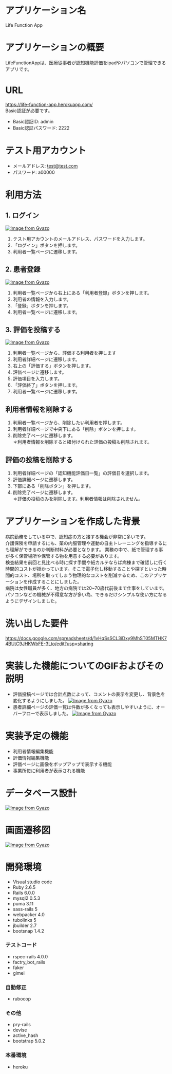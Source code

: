 # アプリケーション名
Life Function App

# アプリケーションの概要
LifeFunctionAppは、医療従事者が認知機能評価をipadやパソコンで管理できるアプリです。

# URL
https://life-function-app.herokuapp.com/  
Basic認証が必要です。
- Basic認証ID: admin
- Basic認証パスワード: 2222
# テスト用アカウント
- メールアドレス: test@test.com
- パスワード: a00000

# 利用方法

## 1. ログイン
[![Image from Gyazo](https://i.gyazo.com/324beec0227f96ad8f32a0bc6154cb2c.png)](https://gyazo.com/324beec0227f96ad8f32a0bc6154cb2c)
1. テスト用アカウントのメールアドレス、パスワードを入力します。
2. 「ログイン」ボタンを押します。
3. 利用者一覧ページに遷移します。

## 2. 患者登録
[![Image from Gyazo](https://i.gyazo.com/7c13f84941cb71e0278cdeab1c96324d.gif)](https://gyazo.com/7c13f84941cb71e0278cdeab1c96324d)
1. 利用者一覧ページから右上にある「利用者登録」ボタンを押します。
2. 利用者の情報を入力します。
3. 「登録」ボタンを押します。
4. 利用者一覧ページに遷移します。

## 3. 評価を投稿する
[![Image from Gyazo](https://i.gyazo.com/1a1c2d2de035bc32dcbb6e20bc63f583.gif)](https://gyazo.com/1a1c2d2de035bc32dcbb6e20bc63f583)
1. 利用者一覧ページから、評価する利用者を押します
2. 利用者詳細ページに遷移します。
3. 右上の「評価する」ボタンを押します。
4. 評価ページに遷移します。
5. 評価項目を入力します。  
6. 「評価終了」ボタンを押します。
7. 利用者一覧ページに遷移します。


## 利用者情報を削除する
1. 利用者一覧ページから、削除したい利用者を押します。
2. 利用者詳細ページで中央下にある「削除」ボタンを押します。
3. 削除完了ページに遷移します。  
＊利用者情報を削除すると紐付けられた評価の投稿も削除されます。

## 評価の投稿を削除する
1. 利用者詳細ページの「認知機能評価日一覧」の評価日を選択します。
2. 評価詳細ページに遷移します。
3. 下部にある「削除ボタン」を押します。
4. 削除完了ページに遷移します。  
＊評価の投稿のみを削除します。利用者情報は削除されません。

# アプリケーションを作成した背景
病院勤務をしている中で、認知症の方と接する機会が非常に多いです。  
介護保険を申請するにも、薬の内服管理や運動の自主トレーニングを指導するにも理解ができるのか判断材料が必要となります。
業務の中で、紙で管理する事が多く保管場所や保管する物を用意する必要があります。  
検査結果を前回と見比べる時に探す手間や紙カルテならば病棟まで確認しに行く時間的コストが掛かっています。そこで電子化し移動することや探すといった時間的コスト、場所を取ってしまう物理的なコストを削減するため、このアプリケーションを作成することにしました。  
 病院は女性職員が多く、地方の病院では20~70歳代前後まで仕事をしています。パソコンなどの機械が不得意な方が多い為、できるだけシンプルな使い方になるようにデザインしました。
# 洗い出した要件
https://docs.google.com/spreadsheets/d/1vHqSsSCL3iDxy9MhST05MTHK74BUtC9JHKWbFE-3Lto/edit?usp=sharing

# 実装した機能についてのGIFおよびその説明
- 評価投稿ページでは合計点数によって、コメントの表示を変更し、背景色を変化するようにしました。
[![Image from Gyazo](https://i.gyazo.com/f2d7902f2f849aaa3088cb75297dfca3.gif)](https://gyazo.com/f2d7902f2f849aaa3088cb75297dfca3)
- 患者詳細ページの評価一覧は件数が多くなっても表示しやすいように、オーバーフローで表示しました。
[![Image from Gyazo](https://i.gyazo.com/8fda5bbf13ddd36bf52b9909a30a2dcb.gif)](https://gyazo.com/8fda5bbf13ddd36bf52b9909a30a2dcb)

# 実装予定の機能
- 利用者情報編集機能
- 評価情報編集機能
- 評価ページに画像をポップアップで表示する機能
- 事業所毎に利用者が表示される機能

# データベース設計
[![Image from Gyazo](https://i.gyazo.com/e245b802312f8c074926d7a3cc9d4982.png)](https://gyazo.com/e245b802312f8c074926d7a3cc9d4982)

# 画面遷移図
[![Image from Gyazo](https://i.gyazo.com/307fa25e3397161a43a89ed79a3d390a.png)](https://gyazo.com/307fa25e3397161a43a89ed79a3d390a)

# 開発環境
- Visual studio code
- Ruby       2.6.5  
- Rails      6.0.0  
- mysql2     0.5.3  
- puma       3.11  
- sass-rails 5  
- webpacker  4.0  
- tubolinks  5  
- jbuilder   2.7  
- bootsnap   1.4.2

### テストコード
- rspec-rails 4.0.0  
- factry_bot_rails  
- faker  
- gimei 

### 自動修正
- rubocop  

### その他
- pry-rails  
- devise
- active_hash
- bootstrap 5.0.2

### 本番環境
- heroku
